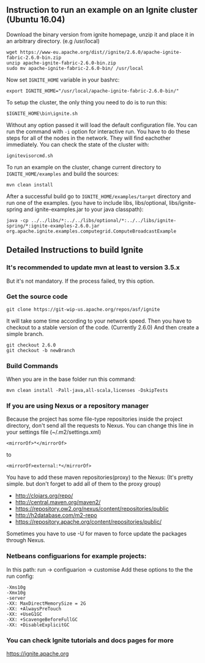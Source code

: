 ## Instruction to run an example on an Ignite cluster (Ubuntu 16.04)

Download the binary version from ignite homepage, unzip it and place it in an arbitrary directory. (e.g /usr/local)

```
wget https://www-eu.apache.org/dist//ignite/2.6.0/apache-ignite-fabric-2.6.0-bin.zip
unzip apache-ignite-fabric-2.6.0-bin.zip
sudo mv apache-ignite-fabric-2.6.0-bin/ /usr/local

```
Now set `IGNITE_HOME` variable in your bashrc:

```
export IGNITE_HOME="/usr/local/apache-ignite-fabric-2.6.0-bin/"
```

To setup the cluster, the only thing you need to do is to run this:
```
$IGNITE_HOME\bin\ignite.sh 
```

Without any option passed it will load the default configuration file. You can run the command with `-i` option for interactive run. You have to do these steps for all of the nodes in the network. They will find eachother immediately. You can check the state of the cluster with:

```
ignitevisorcmd.sh
```

To run an example on the cluster, change current directory to `IGNITE_HOME/examples` and build the sources:

```
mvn clean install
```

After a successful build go to `IGNITE_HOME/examples/target` directory and run one of the examples. (you have to include libs, libs/optional, libs/ignite-spring and ignite-examples.jar to your java classpath):

```
java -cp ../../libs/*:../../libs/optional/*:../../libs/ignite-spring/*:ignite-examples-2.6.0.jar org.apache.ignite.examples.computegrid.ComputeBroadcastExample
```

## Detailed Instructions to build Ignite

### It's recommended to update mvn at least to version 3.5.x

But it's not mandatory. If the process failed, try this option.

### Get the source code

```
git clone https://git-wip-us.apache.org/repos/asf/ignite
```

It will take some time according to your network speed.
Then you have to checkout to a stable version of the code. (Currently 2.6.0)
And then create a simple branch.

```
git checkout 2.6.0
git checkout -b newBranch
```

### Build Commands

When you are in the base folder run this command:

```
mvn clean install -Pall-java,all-scala,licenses -DskipTests
```

### If you are using Nexus or a repository manager

Because the project has some file-type repositories inside the project directory, don't send all the requests to Nexus. You can change this line in your settings file (~/.m2/settings.xml)

```
<mirrorOf>*</mirrorOf>
```
to
```
<mirrorOf>external:*</mirrorOf>
```

You have to add these maven repositories(proxy) to the Nexus:
(It's pretty simple. but don't forget to add all of them to the proxy group)

  * http://clojars.org/repo/
  * http://central.maven.org/maven2/
  * https://repository.ow2.org/nexus/content/repositories/public
  * http://h2database.com/m2-repo
  * https://repository.apache.org/content/repositories/public/

Sometimes you have to use -U for maven to force update the packages through Nexus. 

### Netbeans configuarions for example projects:
In this path: run -> configuarion -> customise
Add these options to the the run config:
```
-Xms10g
-Xmx10g
-server
-XX: MaxDirectMemorySize = 2G
-XX: +AlwaysPreTouch
-XX: +UseG1GC
-XX: +ScavengeBeforeFullGC
-XX: +DisableExplicitGC
```
### You can check Ignite tutorials and docs pages for more
https://ignite.apache.org
